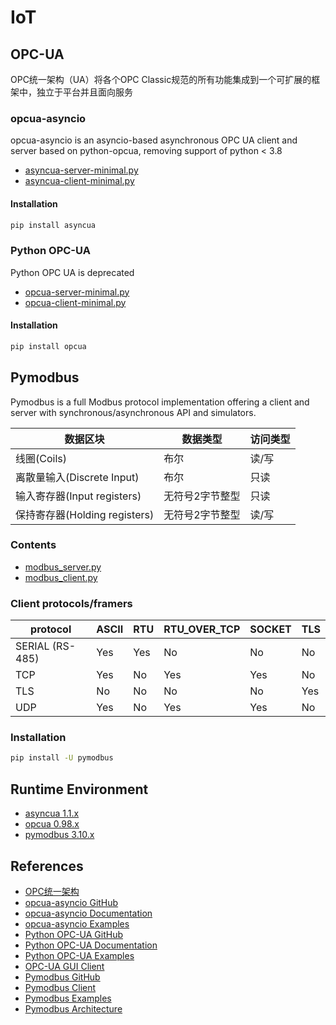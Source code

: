 # IoT

## OPC-UA
OPC统一架构（UA）将各个OPC Classic规范的所有功能集成到一个可扩展的框架中，独立于平台并且面向服务

### opcua-asyncio
opcua-asyncio is an asyncio-based asynchronous OPC UA client and server based on python-opcua, removing support of python < 3.8
- [asyncua-server-minimal.py](asyncua-server-minimal.py)
- [asyncua-client-minimal.py](asyncua-client-minimal.py)

#### Installation
```sh
pip install asyncua
```

### Python OPC-UA
Python OPC UA is deprecated
- [opcua-server-minimal.py](opcua-server-minimal.py)
- [opcua-client-minimal.py](opcua-client-minimal.py)

#### Installation
```sh
pip install opcua
```

## Pymodbus
Pymodbus is a full Modbus protocol implementation offering a client and server with synchronous/asynchronous API and simulators.

| 数据区块           | 数据类型         | 访问类型 |
|--------------------|------------------|----------|
| 线圈(Coils)        | 布尔             | 读/写    |
| 离散量输入(Discrete Input) | 布尔       | 只读     |
| 输入寄存器(Input registers) | 无符号2字节整型 | 只读     |
| 保持寄存器(Holding registers) | 无符号2字节整型 | 读/写    |

### Contents
- [modbus_server.py](modbus_server.py)
- [modbus_client.py](modbus_client.py)

### Client protocols/framers
| protocol       | ASCII | RTU  | RTU_OVER_TCP | SOCKET | TLS  |
|----------------|-------|------|--------------|--------|------|
| SERIAL (RS-485) | Yes   | Yes  | No           | No     | No   |
| TCP            | Yes   | No   | Yes          | Yes    | No   |
| TLS            | No    | No   | No           | No     | Yes  |
| UDP            | Yes   | No   | Yes          | Yes    | No   |

### Installation
```sh
pip install -U pymodbus
```

## Runtime Environment
- [asyncua 1.1.x](https://pypi.org/project/asyncua/)
- [opcua 0.98.x](https://pypi.org/project/opcua/)
- [pymodbus 3.10.x](https://pypi.org/project/pymodbus/)

## References
- [OPC统一架构](https://www.opcfoundation.cn/about/opc-technologies/opc-ua)
- [opcua-asyncio GitHub](https://github.com/FreeOpcUa/opcua-asyncio)
- [opcua-asyncio Documentation](https://opcua-asyncio.readthedocs.io/en/latest/)
- [opcua-asyncio Examples](https://github.com/FreeOpcUa/opcua-asyncio/tree/master/examples)
- [Python OPC-UA GitHub](https://github.com/FreeOpcUa/python-opcua)
- [Python OPC-UA Documentation](https://python-opcua.readthedocs.io/en/latest/index.html)
- [Python OPC-UA Examples](https://github.com/FreeOpcUa/python-opcua/tree/master/examples)
- [OPC-UA GUI Client](https://github.com/FreeOpcUa/opcua-client-gui)
- [Pymodbus GitHub](https://github.com/pymodbus-dev/pymodbus)
- [Pymodbus Client](https://pymodbus.readthedocs.io/en/latest/source/client.html)
- [Pymodbus Examples](https://pymodbus.readthedocs.io/en/latest/source/examples.html)
- [Pymodbus Architecture](https://pymodbus.readthedocs.io/en/latest/source/library/architecture/architecture.html)
